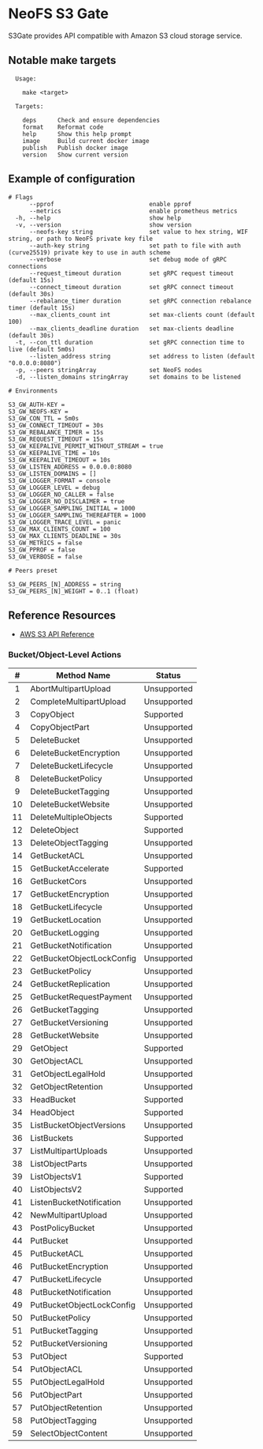 # NeoFS S3 Gate

S3Gate provides API compatible with Amazon S3 cloud storage service.

## Notable make targets

```
  Usage:

    make <target>

  Targets:

    deps      Check and ensure dependencies
    format    Reformat code
    help      Show this help prompt
    image     Build current docker image
    publish   Publish docker image
    version   Show current version
```

## Example of configuration

```
# Flags
      --pprof                           enable pprof
      --metrics                         enable prometheus metrics
  -h, --help                            show help
  -v, --version                         show version
      --neofs-key string                set value to hex string, WIF string, or path to NeoFS private key file
      --auth-key string                 set path to file with auth (curve25519) private key to use in auth scheme
      --verbose                         set debug mode of gRPC connections
      --request_timeout duration        set gRPC request timeout (default 15s)
      --connect_timeout duration        set gRPC connect timeout (default 30s)
      --rebalance_timer duration        set gRPC connection rebalance timer (default 15s)
      --max_clients_count int           set max-clients count (default 100)
      --max_clients_deadline duration   set max-clients deadline (default 30s)
  -t, --con_ttl duration                set gRPC connection time to live (default 5m0s)
      --listen_address string           set address to listen (default "0.0.0.0:8080")
  -p, --peers stringArray               set NeoFS nodes
  -d, --listen_domains stringArray      set domains to be listened

# Environments

S3_GW_AUTH-KEY = 
S3_GW_NEOFS-KEY =
S3_GW_CON_TTL = 5m0s
S3_GW_CONNECT_TIMEOUT = 30s
S3_GW_REBALANCE_TIMER = 15s
S3_GW_REQUEST_TIMEOUT = 15s
S3_GW_KEEPALIVE_PERMIT_WITHOUT_STREAM = true
S3_GW_KEEPALIVE_TIME = 10s
S3_GW_KEEPALIVE_TIMEOUT = 10s
S3_GW_LISTEN_ADDRESS = 0.0.0.0:8080
S3_GW_LISTEN_DOMAINS = []
S3_GW_LOGGER_FORMAT = console
S3_GW_LOGGER_LEVEL = debug
S3_GW_LOGGER_NO_CALLER = false
S3_GW_LOGGER_NO_DISCLAIMER = true
S3_GW_LOGGER_SAMPLING_INITIAL = 1000
S3_GW_LOGGER_SAMPLING_THEREAFTER = 1000
S3_GW_LOGGER_TRACE_LEVEL = panic
S3_GW_MAX_CLIENTS_COUNT = 100
S3_GW_MAX_CLIENTS_DEADLINE = 30s
S3_GW_METRICS = false
S3_GW_PPROF = false
S3_GW_VERBOSE = false

# Peers preset

S3_GW_PEERS_[N]_ADDRESS = string
S3_GW_PEERS_[N]_WEIGHT = 0..1 (float)
```

## Reference Resources

* [AWS S3 API Reference](https://docs.aws.amazon.com/AmazonS3/latest/API/s3-api.pdf)


### Bucket/Object-Level Actions

| #   | Method Name               | Status                  |
|:---:| ------------------------- | ----------------------- |
| 1   | AbortMultipartUpload      | Unsupported             |
| 2   | CompleteMultipartUpload   | Unsupported             |
| 3   | CopyObject                | Supported               |
| 4   | CopyObjectPart            | Unsupported             |
| 5   | DeleteBucket              | Unsupported             |
| 6   | DeleteBucketEncryption    | Unsupported             |
| 7   | DeleteBucketLifecycle     | Unsupported             |
| 8   | DeleteBucketPolicy        | Unsupported             |
| 9   | DeleteBucketTagging       | Unsupported             |
| 10  | DeleteBucketWebsite       | Unsupported             |
| 11  | DeleteMultipleObjects     | Supported               |
| 12  | DeleteObject              | Supported               |
| 13  | DeleteObjectTagging       | Unsupported             |
| 14  | GetBucketACL              | Unsupported             |
| 15  | GetBucketAccelerate       | Supported               |
| 16  | GetBucketCors             | Unsupported             |
| 17  | GetBucketEncryption       | Unsupported             |
| 18  | GetBucketLifecycle        | Unsupported             |
| 19  | GetBucketLocation         | Unsupported             |
| 20  | GetBucketLogging          | Unsupported             |
| 21  | GetBucketNotification     | Unsupported             |
| 22  | GetBucketObjectLockConfig | Unsupported             |
| 23  | GetBucketPolicy           | Unsupported             |
| 24  | GetBucketReplication      | Unsupported             |
| 25  | GetBucketRequestPayment   | Unsupported             |
| 26  | GetBucketTagging          | Unsupported             |
| 27  | GetBucketVersioning       | Unsupported             |
| 28  | GetBucketWebsite          | Unsupported             |
| 29  | GetObject                 | Supported               |
| 30  | GetObjectACL              | Unsupported             |
| 31  | GetObjectLegalHold        | Unsupported             |
| 32  | GetObjectRetention        | Unsupported             |
| 33  | HeadBucket                | Supported               |
| 34  | HeadObject                | Supported               |
| 35  | ListBucketObjectVersions  | Unsupported             |
| 36  | ListBuckets               | Supported               |
| 37  | ListMultipartUploads      | Unsupported             |
| 38  | ListObjectParts           | Unsupported             |
| 39  | ListObjectsV1             | Supported               |
| 40  | ListObjectsV2             | Supported               |
| 41  | ListenBucketNotification  | Unsupported             |
| 42  | NewMultipartUpload        | Unsupported             |
| 43  | PostPolicyBucket          | Unsupported             |
| 44  | PutBucket                 | Unsupported             |
| 45  | PutBucketACL              | Unsupported             |
| 46  | PutBucketEncryption       | Unsupported             |
| 47  | PutBucketLifecycle        | Unsupported             |
| 48  | PutBucketNotification     | Unsupported             |
| 49  | PutBucketObjectLockConfig | Unsupported             |
| 50  | PutBucketPolicy           | Unsupported             |
| 51  | PutBucketTagging          | Unsupported             |
| 52  | PutBucketVersioning       | Unsupported             |
| 53  | PutObject                 | Supported               |
| 54  | PutObjectACL              | Unsupported             |
| 55  | PutObjectLegalHold        | Unsupported             |
| 56  | PutObjectPart             | Unsupported             |
| 57  | PutObjectRetention        | Unsupported             |
| 58  | PutObjectTagging          | Unsupported             |
| 59  | SelectObjectContent       | Unsupported             |

